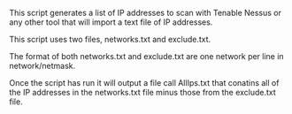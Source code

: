 This script generates a list of IP addresses to scan with Tenable Nessus or any other tool that will import a text file of IP addresses.

This script uses two files, networks.txt and exclude.txt.

The format of both networks.txt and exclude.txt are one network per line in network/netmask.

Once the script has run it will output a file call AllIps.txt that conatins all of the IP addresses in the networks.txt file minus those from the exclude.txt file.
